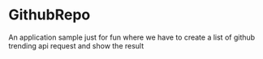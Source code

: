 # GithubRepo
An application sample just for fun where we have to create a list of github trending api request and show the result
